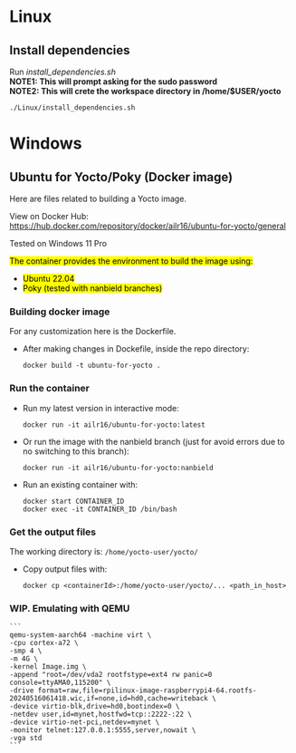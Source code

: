 # Linux

## Install dependencies
Run *install_dependencies.sh*  
**NOTE1: This will prompt asking for the sudo password**  
**NOTE2: This will crete the workspace directory in /home/$USER/yocto**
```
./Linux/install_dependencies.sh
```

# Windows

## Ubuntu for Yocto/Poky (Docker image)
Here are files related to building a Yocto image.

View on Docker Hub:  
https://hub.docker.com/repository/docker/ailr16/ubuntu-for-yocto/general

Tested on Windows 11 Pro

<mark>The container provides the environment to build the image using:
- <mark>Ubuntu 22.04
- <mark>Poky (tested with nanbield branches)


### Building docker image
For any customization here is the Dockerfile.
- After making changes in Dockefile, inside the repo directory:
    ```
    docker build -t ubuntu-for-yocto . 
    ```

### Run the container
- Run my latest version in interactive mode:
    ```
    docker run -it ailr16/ubuntu-for-yocto:latest
    ```

- Or run the image with the nanbield branch (just for avoid errors due to no switching to this branch):
    ```
    docker run -it ailr16/ubuntu-for-yocto:nanbield
    ```
- Run an existing container with:
    ```
    docker start CONTAINER_ID
    docker exec -it CONTAINER_ID /bin/bash
    ```
  

### Get the output files
The working directory is:
    ```
    /home/yocto-user/yocto/
    ```
- Copy output files with:
    ```
    docker cp <containerId>:/home/yocto-user/yocto/... <path_in_host>
    ```
    
### WIP. Emulating with QEMU
	```
	qemu-system-aarch64 -machine virt \
	-cpu cortex-a72 \
	-smp 4 \
	-m 4G \
	-kernel Image.img \
	-append "root=/dev/vda2 rootfstype=ext4 rw panic=0 console=ttyAMA0,115200" \
	-drive format=raw,file=rpilinux-image-raspberrypi4-64.rootfs-20240516061418.wic,if=none,id=hd0,cache=writeback \
	-device virtio-blk,drive=hd0,bootindex=0 \
	-netdev user,id=mynet,hostfwd=tcp::2222-:22 \
	-device virtio-net-pci,netdev=mynet \
	-monitor telnet:127.0.0.1:5555,server,nowait \
	-vga std
	```

